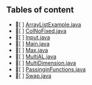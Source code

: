 ## Tables of content
- 📄[ ] [ArrayListExample.java](./ArrayListExample.java)
- 📄[ ] [ColNoFixed.java](./ColNoFixed.java)
- 📄[ ] [Input.java](./Input.java)
- 📄[ ] [Main.java](./Main.java)
- 📄[ ] [Max.java](./Max.java)
- 📄[ ] [MultiAL.java](./MultiAL.java)
- 📄[ ] [MultiDimension.java](./MultiDimension.java)
- 📄[ ] [PassinginFunctions.java](./PassinginFunctions.java)
- 📄[ ] [Swap.java](./Swap.java)
